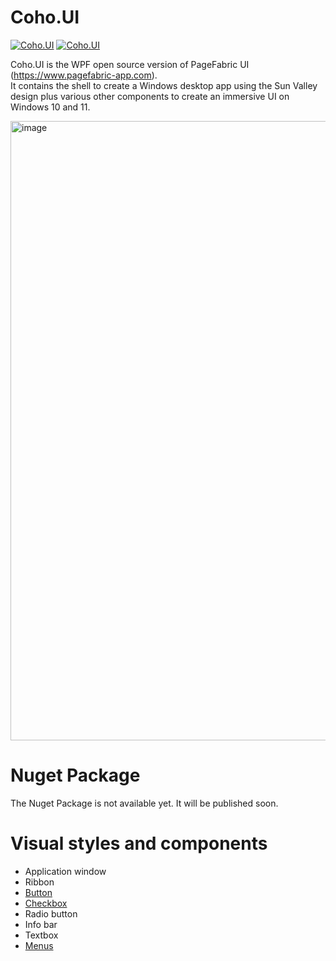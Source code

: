 # Coho.UI

[![Coho.UI](https://img.shields.io/nuget/v/Coho.UI.svg?style=flat&label=Coho.UI)](https://www.nuget.org/packages/Coho.UI/)
[![Coho.UI](http://img.shields.io/nuget/vpre/Coho.UI.svg?style=flat&label=Coho.UI)](http://www.nuget.org/packages/Coho.UI/)

Coho.UI is the WPF open source version of PageFabric UI (https://www.pagefabric-app.com).  
It contains the shell to create a Windows desktop app using the Sun Valley design plus various other components to create an immersive UI on Windows 10 and 11.

<img width="991" alt="image" src="https://user-images.githubusercontent.com/39953434/233845360-3b3b8789-613b-4b4e-b6f1-7e805d980df9.png">

# Nuget Package
The Nuget Package is not available yet. It will be published soon.


# Visual styles and components
* Application window
* Ribbon
* [Button](https://github.com/sebbouez/Coho.UI/wiki/Button-styles)
* [Checkbox](https://github.com/sebbouez/Coho.UI/wiki/Checkbox-styles)
* Radio button
* Info bar
* Textbox
* [Menus](https://github.com/sebbouez/Coho.UI/wiki/Menus)
